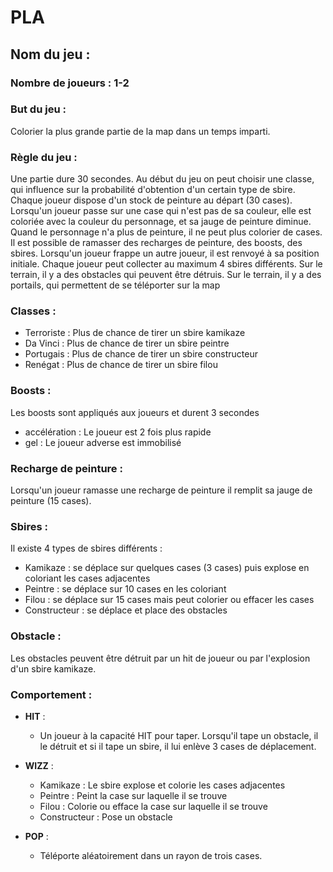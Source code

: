 # PLA
## Nom du jeu :

### Nombre de joueurs : 1-2

### But du jeu : 
Colorier la plus grande partie de la map dans un temps imparti.

### Règle du jeu : 
Une partie dure 30 secondes.
Au début du jeu on peut choisir une classe, qui influence sur la probabilité d'obtention d'un certain type de sbire.
Chaque joueur dispose d'un stock de peinture au départ (30 cases). 
Lorsqu'un joueur passe sur une case qui n'est pas de sa couleur, elle est coloriée avec la couleur du personnage, et sa jauge de peinture diminue.
Quand le personnage n'a plus de peinture, il ne peut plus colorier de cases.
Il est possible de ramasser des recharges de peinture, des boosts, des sbires.
Lorsqu'un joueur frappe un autre joueur, il est renvoyé à sa position initiale.
Chaque joueur peut collecter au maximum 4 sbires différents.
Sur le terrain, il y a des obstacles qui peuvent être détruis.
Sur le terrain, il y a des portails, qui permettent de se téléporter sur la map

### Classes :
* Terroriste : Plus de chance de tirer un sbire kamikaze
* Da Vinci : Plus de chance de tirer un sbire peintre
* Portugais : Plus de chance de tirer un sbire constructeur
* Renégat : Plus de chance de tirer un sbire filou

### Boosts :
Les boosts sont appliqués aux joueurs et durent 3 secondes
* accélération : Le joueur est 2 fois plus rapide
* gel : Le joueur adverse est immobilisé

### Recharge de peinture :
Lorsqu'un joueur ramasse une recharge de peinture il remplit sa jauge de peinture (15 cases).

### Sbires :
Il existe 4 types de sbires différents :
* Kamikaze : se déplace sur quelques cases (3 cases) puis explose en coloriant les cases adjacentes
* Peintre : se déplace sur 10 cases en les coloriant
* Filou : se déplace sur 15 cases mais peut colorier ou effacer les cases
* Constructeur : se déplace et place des obstacles

### Obstacle : 
Les obstacles peuvent être détruit par un hit de joueur ou par l'explosion d'un sbire kamikaze.

### Comportement :
* **HIT** : 
  * Un joueur à la capacité HIT pour taper. Lorsqu'il tape un obstacle, il le détruit et si il tape un sbire, il lui enlève 3 cases de déplacement.

* **WIZZ** :
  * Kamikaze : Le sbire explose et colorie les cases adjacentes
  * Peintre : Peint la case sur laquelle il se trouve
  * Filou : Colorie ou efface la case sur laquelle il se trouve
  * Constructeur : Pose un obstacle

* **POP** :
  * Téléporte aléatoirement dans un rayon de trois cases.

